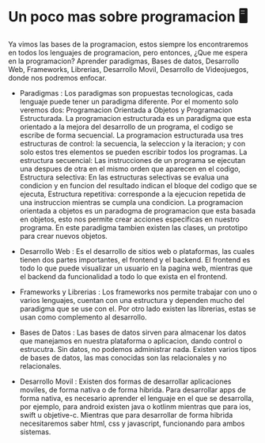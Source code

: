 # Un poco mas sobre programacion 🖥️​

Ya vimos las bases de la programacion, estos siempre los encontraremos en todos los lenguajes de programacion, pero entonces, ¿Que me espera en la programacion? Aprender paradigmas,
Bases de datos, Desarrollo Web, Frameworks, Librerias, Desarrollo Movil, Desarrollo de Videojuegos, donde nos podremos enfocar.

- Paradigmas : Los paradigmas son propuestas tecnologicas, cada lenguaje puede tener un paradigma diferente. Por el momento solo veremos dos: Programacion Orientada a Objetos y Programacion Estructurada. La programacion estructurada es un paradigma que esta orientado a la mejora del desarrollo de un programa, el codigo se escribe de forma secuencial. La programacion estructurada usa tres estructuras de control: la secuencia, la seleccion y la iteracion; y con solo estos tres elementos se pueden escribir todos los programas. La estructura secuencial: Las instrucciones de un programa se ejecutan una despues de otra en el mismo orden que aparecen en el codigo, Estructura selectiva: En las estructuras selectivas se evalua una condicion y en funcion del resultado indican el bloque del codigo que se ejecuta, Estructura repetitiva: corresponde a la ejecucion repetida de una instruccion mientras se cumpla una condicion. La programacion orientada a objetos es un paradogma de programacion que esta basada en objetos, esto nos permite crear acciones especificas en nuestro programa. En este paradigma tambien existen las clases, un prototipo para crear nuevos objetos.

- Desarrollo Web : Es el desarrollo de sitios web o plataformas, las cuales tienen dos partes importantes, el frontend y el backend. El frontend es todo lo que puede visualizar un usuario en la pagina web, mientras que el backend da funcionalidad a todo lo que exista en el frontend.

- Frameworks y Librerias : Los frameworks nos permite trabajar con uno o varios lenguajes, cuentan con una estructura y dependen mucho del paradigma que se use con el. Por otro lado existen las librerias, estas se usan como complemento al desarrollo.

- Bases de Datos : Las bases de datos sirven para almacenar los datos que manejamos en nuestra plataforma o aplicacion, dando control o estrucutra. Sin datos, no podemos administrar nada. Existen varios tipos de bases de datos, las mas conocidas son las relacionales y no relacionales.  

- Desarrollo Movil : Existen dos formas de desarrollar aplicaciones moviles, de forma nativa o de forma hibrida. Para desarrollar apps de forma nativa, es necesario aprender el lenguaje en el que se desarrolla, por ejemplo, para android existen java o kotlinm mientras que para ios, swift u objetive-c. Mientras que para desarrollar de forma hibrida necesitaremos saber html, css y javascript, funcionando para ambos sistemas. 